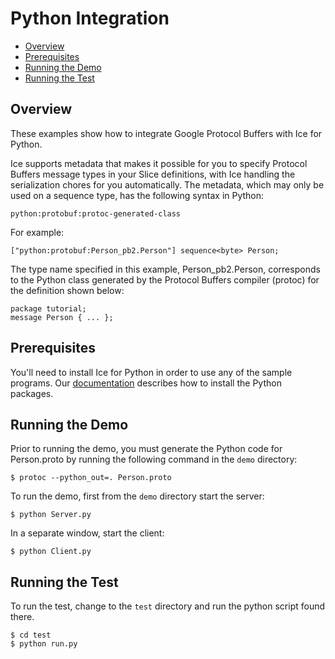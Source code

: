 # Python Integration

- [Overview](#overview)
- [Prerequisites](#prerequisites)
- [Running the Demo](#running-the-demo)
- [Running the Test](#running-the-test)

## Overview

These examples show how to integrate Google Protocol Buffers with Ice for Python.

Ice supports metadata that makes it possible for you to specify
Protocol Buffers message types in your Slice definitions, with Ice
handling the serialization chores for you automatically. The metadata,
which may only be used on a sequence<byte> type, has the following
syntax in Python:

  ```
  python:protobuf:protoc-generated-class
  ```

For example:

  ```
  ["python:protobuf:Person_pb2.Person"] sequence<byte> Person;
  ```

The type name specified in this example, Person_pb2.Person,
corresponds to the Python class generated by the Protocol Buffers
compiler (protoc) for the definition shown below:

  ```
  package tutorial;
  message Person { ... };
  ```

## Prerequisites

You'll need to install Ice for Python in order to use any of the sample programs.
Our [documentation][1] describes how to install the Python packages.


## Running the Demo

Prior to running the demo, you must generate the Python code for
Person.proto by running the following command in the `demo` directory:

  ```
  $ protoc --python_out=. Person.proto
  ```

To run the demo, first from the `demo` directory start the server:

  ```
  $ python Server.py
  ```

In a separate window, start the client:

  ```
  $ python Client.py
  ```

## Running the Test

To run the test, change to the `test` directory and run the python script found there.

  ```
  $ cd test
  $ python run.py
  ```

[1]: https://doc.zeroc.com/display/Ice36/Using+the+Python+Distribution
